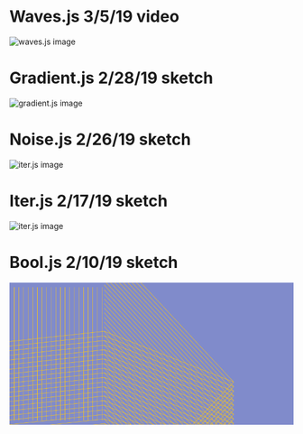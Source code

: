 # Waves.js 3/5/19 video
![waves.js image](
        waves.gif
      )
# Gradient.js 2/28/19 sketch
![gradient.js image](https://raw.githubusercontent.com/didacta/p5.js/master/gradient.png)
# Noise.js 2/26/19 sketch
![iter.js image](https://raw.githubusercontent.com/didacta/p5.js/master/noise.png)
# Iter.js 2/17/19 sketch
![iter.js image](https://raw.githubusercontent.com/didacta/p5.js/master/iter.png)
# Bool.js 2/10/19 sketch
![bool.js image](https://raw.githubusercontent.com/didacta/nytimes_api/ca16e902c5cb2c0088c0eeed726f0369e5d6714b/canvas.png)

